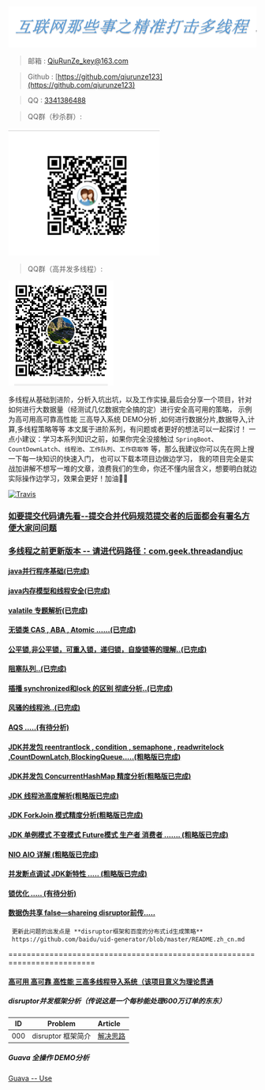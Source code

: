 ![互联网 Java 多线程那些事](https://raw.githubusercontent.com/qiurunze123/imageall/master/thread100.png)

> 邮箱 : [QiuRunZe_key@163.com](QiuRunZe_key@163.com)

> Github : [https://github.com/qiurunze123](https://github.com/qiurunze123)

> QQ : [3341386488](3341386488)

> QQ群（秒杀群）:

 ![整体流程](https://raw.githubusercontent.com/qiurunze123/imageall/master/qq.png)
 
 > QQ群（高并发多线程）:
 
 ![整体流程](https://raw.githubusercontent.com/qiurunze123/imageall/master/高并发.png)

 
 多线程从基础到进阶，分析入坑出坑，以及工作实操,最后会分享一个项目，针对如何进行大数据量（经测试几亿数据完全搞的定）进行安全高可用的策略，
 示例为高可用高可靠高性能 三高导入系统 DEMO分析 ,如何进行数据分片,数据导入,计算,多线程策略等等 本文属于进阶系列，有问题或者更好的想法可以一起探讨！ 
 一点小建议：学习本系列知识之前，如果你完全没接触过 `SpringBoot`、`CountDownLatch`、`线程池`、`工作队列`、`工作窃取等` 等，那么我建议你可以先在网上搜一下每一块知识的快速入门， 也可以下载本项目边做边学习，
 我的项目完全是实战加讲解不想写一堆的文章，浪费我们的生命，你还不懂内层含义，想要明白就边实际操作边学习，效果会更好！加油💪💪
 
 
 [![Travis](https://img.shields.io/badge/language-Java-yellow.svg)](https://github.com/qiurunze123)
    
###  [如要提交代码请先看--提交合并代码规范提交者的后面都会有署名方便大家问问题](/docs/code-criterion.md)
###  [多线程之前更新版本 -- 请进代码路径：com.geek.threadandjuc](/docs/thread-base-1.md)

####  [java并行程序基础(已完成)](/docs/thread-base-3.md)

####  [java内存模型和线程安全(已完成)](/docs/thread-base-4.md)

####  [valatile 专题解析(已完成)](/docs/thread-base-5.md)

####  [无锁类 CAS , ABA , Atomic ......(已完成)](/docs/thread-base-6.md)

####  [公平锁,非公平锁，可重入锁，递归锁，自旋锁等的理解..(已完成)](/docs/lock.md)

####  [阻塞队列..(已完成)](/docs/blocking.md)

####  [插播 synchronized和lock 的区别 彻底分析..(已完成)](/docs/sandl.md)

#### [风骚的线程池..(已完成)](/docs/Threadpool.md)

####  [AQS .....(有待分析)](/docs/thread-base-14.md)

####  [JDK并发包 reentrantlock , condition , semaphone , readwritelock ,CountDownLatch,BlockingQueue.....(粗略版已完成)](/docs/thread-base-7.md)

####  [JDK并发包 ConcurrentHashMap 精度分析(粗略版已完成)](/docs/thread-base-8.md)

####  [JDK 线程池高度解析(粗略版已完成) ](/docs/thread-base-9.md)

####  [JDK ForkJoin 模式精度分析(粗略版已完成)  ](/docs/thread-base-10.md)

####  [JDK 单例模式 不变模式 Future模式 生产者 消费者 ....... (粗略版已完成) ](/docs/thread-base-11.md)

####  [NIO AIO 详解 (粗略版已完成) ](/docs/thread-base-12.md)

####  [并发断点调试 JDK新特性 .....  (粗略版已完成)](/docs/thread-base-13.md)

####  [锁优化 ..... (有待分析) ](/docs/thread-base-13.md)

####  [数据伪共享 false—shareing disruptor前传..... ](/docs/false-shareing.md)
 
     更新此问题的出发点是 **disruptor框架和百度的分布式id生成策略** 
     https://github.com/baidu/uid-generator/blob/master/README.zh_cn.md
      
=========================================================================


#### [高可用 高可靠 高性能 三高多线程导入系统（该项目意义为理论贯通](/docs/code-solve.md)

##### disruptor并发框架分析（传说这是一个每秒能处理600万订单的东东）
| ID | Problem  | Article | 
| --- | ---   | :--- |
| 000 |disruptor 框架简介 | [解决思路](/docs/code-solve.md) |


##### Guava 全操作 DEMO分析

 [Guava -- Use](/docs/Guava.md) 

